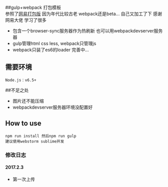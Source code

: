 ##gulp+webpack 打包模板   
	参照了[网易打包版](https://github.com/fwon/gulp-webpack-demo)   因为年代比较古老 webpack还是beta...
	自己又加工了下 感谢网易大佬 学习了很多

- 包含一个browser-sync服务器作为热刷新 也可以用webpackdevserver服务器
- gulp管理html css less, webpack只管理js 
- webpack只装了es6的loader 完善中...

## 需要环境
	Node.js：v6.5+

##不足之处
- 图片还不能压缩
- webpackdevserver服务器环境没配置好


## How to use
    npm run install 然后npm run gulp
    建议使用webstorm sublime开发


### 修改日志

#### 2017.2.3

- 第一次上传
  
  